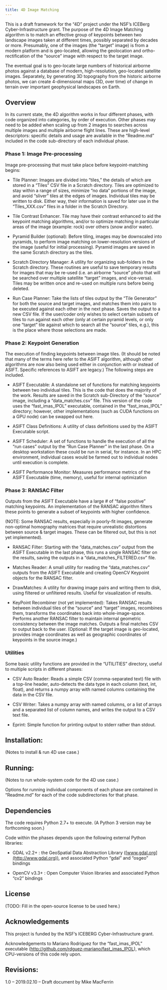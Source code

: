 ```yaml
---
title: 4D Image Matching
---
```


This is a draft framework for the “4D” project under the NSF’s ICEBerg
Cyber-Infrastructure grant. The purpose of the 4D Image Matching algorithm is to
match an effective group of keypoints between two landscape images taken at
different times, possibly separated by decades or more. Presumably, one of the
images (the “target” image) is from a modern platform and is geo-located,
allowing the geolocation and ortho-rectification of the “source” image with
respect to the target image.

The eventual goal is to geo-locate large numbers of historical airborne photos
against a database of modern, high-resolution, geo-located satellite images.
Separately, by generating 3D topography from the historic airborne photos, we
can create 4-dimensional maps (3D, over time) of change in terrain over
important geophysical landscapes on Earth.

Overview
--------

In its current state, the 4D algorithm works in four different phases, with code
organized into categories, by order of execution. Other phases may need to be
added when scaling up from 2 images to searches across multiple images and
multiple airborne flight lines. These are high-level descriptors: specific
details and usage are available in the “Readme.md” included in the code
sub-directory of each individual phase.

### Phase 1: Image Pre-processing

Image pre-processing that must take place before keypoint-matching begins:

-   Tile Planner: Images are divided into “tiles,” the details of which are
    stored in a “Tiles” CSV file in a Scratch directory. Tiles are optimized to
    stay within a range of sizes, minimize “no data” portions of the image, and
    avoid “sliver” tiles at the edges of images. Individual tiles may be written
    to disk. Either way, their information is saved for later use in the
    “Tiles_XXX.csv” files in a folder in the Scratch Directory.

-   Tile Contrast Enhancer. Tile may have their contrast enhanced to aid the
    keypoint matching algorithms, and/or to optimize matching in particular
    areas of the image (example: rock) over others (snow and/or water).

-   Pyramid Builder (optional): Before tiling, images may be downscaled into
    pyramids, to perform image matching on lower-resolution versions of the
    image (useful for initial processing). Pyramid images are saved in the same
    Scratch directory as the tiles.

-   Scratch Directory Manager: A utility for organizing sub-folders in the
    Scratch directory. These routines are useful to save temporary results for
    images that may be re-used (i.e. an airborne “source” photo that will be
    searched over multiple satellite “target” images, and vice-versa). Tiles may
    be written once and re-used on multiple runs before being deleted.

-   Run Case Planner: Take the lists of tiles output by the “Tile Generator” for
    both the source and target images, and matches them into pairs to be
    executed against each other in the next phase. Saves the output to a new CSV
    file. If the user/coder only wishes to select certain subsets of tiles to
    run against each other (only at certain pyramid levels, or only one “target”
    tile against which to search all the “source” tiles, e.g.), this is the
    place where those selections are made.

### Phase 2: Keypoint Generation

The execution of finding keypoints between image tiles. (It should be noted that
many of the terms here refer to the ASIFT algorithm, although other algorithms
are now also being used either in conjunction with or instead of ASIFT. Specific
references to ASIFT are legacy.) The following steps are included.

-   ASIFT Executable: A standalone set of functions for matching keypoints
    between two individual tiles. This is the code that does the majority of the
    work. Results are saved in the Scratch sub-Directory of the “source” image,
    including a “data_matches.csv” file. This version of the code uses the
    “fast_imas_IPOL” executable, contained in the “fast_imas_IPOL” directory;
    however, other implementations (such as CUDA functions on a GPU node) can be
    swapped out here.

-   ASIFT Class Definitions: A utility of class definitions used by the ASIFT
    Executable script.

-   ASIFT Scheduler: A set of functions to handle the execution of all the “run
    cases” output by the “Run Case Planner” in the last phase. On a desktop
    workstation these could be run in serial, for instance. In an HPC
    environment, individual cases would be farmed out to individual nodes until
    execution is complete.

-   ASIFT Performance Monitor: Measures performance metrics of the ASIFT
    Executable (time, memory), useful for internal optimization

### Phase 3: RANSAC Filter

Outputs from the ASIFT Executable have a large \# of “false positive” matching
keypoints. An implementation of the RANSAC algorithm filters these points to
generate a subset of keypoints with higher confidence.

(NOTE: Some RANSAC results, especially in poorly-fit images, generate
non-optimal homography matrices that require unrealistic distortions between
source & target images. These can be filtered out, but this is not yet
implemented).

-   RANSAC Filter: Starting with the “data_matches.csv” output from the ASIFT
    Executable in the last phase, this runs a single RANSAC filter on the
    results, saving the outputs in a “data_matches_FILTERED.csv” file.

-   Matches Reader: A small utility for reading the “data_matches.csv” outputs
    from the ASIFT Executable and creating OpenCV Keypoint objects for the
    RANSAC filter.

-   DrawMatches: A utility for drawing image pairs and writing them to disk,
    using filtered or unfiltered results. Useful for visualization of results.

-   KeyPoint Recombiner (not yet implemented): Takes RANSAC results between
    individual tiles of the “source” and “target” images, recombines them,
    transforms the coordinates back into whole-image-space. Performs another
    RANSAC filter to maintain internal geometric consistency between the image
    matches. Outputs a final matches CSV to output back to the user. (Optional:
    If the target image is geo-located, provides image coordinates as well as
    geographic coordinates of keypoints in the source image.)

### Utilities

Some basic utility functions are provided in the “UTILITIES” directory, useful
to multiple scripts in different phases:

-   CSV Auto Reader: Reads a simple CSV (comma-separated text) file with a
    top-line header, auto-detects the data type in each column (text, int,
    float), and returns a numpy array with named columns containing the data in
    the CSV file.

-   CSV Writer: Takes a numpy array with named columns, or a list of arrays and
    a separated list of column names, and writes the output to a CSV text file.

-   Eprint: Simple function for printing output to stderr rather than stdout.

Installation:
-------------

(Notes to install & run 4D use case.)

Running:
--------

(Notes to run whole-system code for the 4D use case.)

Options for running individual components of each phase are contained in
“Readme.md” for each of the code subdirectories for that phase.

Dependencies
------------

The code requires Python 2.7+ to execute. (A Python 3 version may be forthcoming
soon.)

Code within the phases depends upon the following external Python libraries:

-   GDAL v2.2+ : the GeoSpatial Data Abstraction Library
    ([www.gdal.org](http://www.gdal.org)), and associated Python “gdal” and
    “osgeo” bindings

-   OpenCV v3.3+ : Open Computer Vision libraries and associated Python “cv2”
    bindings

License
-------

(TODO: Fill in the open-source license to be used here.)

Acknowledgements
----------------

This project is funded by the NSF’s ICEBERG Cyber-Infrastructure grant.

Acknowledgements to Mariano Rodriguez for the “fast_imas_IPOL” executable
(<http://github.com/rdguez-mariano/fast_imas_IPOL>), which CPU-versions of this
code rely upon.

Revisions:
----------

1.0 – 2019.02.10 – Draft document by Mike MacFerrin
